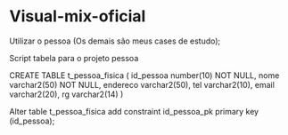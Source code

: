 # Visual-mix-oficial
Utilizar o pessoa (Os demais são meus cases de estudo);

Script tabela para o projeto pessoa

CREATE TABLE t_pessoa_fisica
(
id_pessoa number(10) NOT NULL,
nome varchar2(50) NOT NULL,
endereco varchar2(50),
tel varchar2(10),
email varchar2(20),
rg varchar2(14)   )

Alter table t_pessoa_fisica add constraint id_pessoa_pk primary key (id_pessoa);
